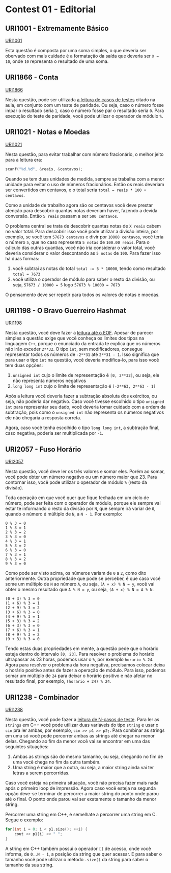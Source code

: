 # Contest 01 - Editorial

## URI1001 - Extremamente Básico

[URI1001](https://www.urionlinejudge.com.br/repository/UOJ_1001.html)

Esta questão é composta por uma soma simples, o que deveria ser obervado
com mais cuidade é a formatação da saída que deveria ser `X = 10`, onde
`10` representa o resultado de uma soma.

## URI1866 - Conta

[URI1866](https://www.urionlinejudge.com.br/repository/UOJ_1866.html)

Nesta questão, pode ser utilizada [a leitura de casos de testes](https://github.com/MatheusFaria/TEP/blob/master/Introducao/introducao.md#parada-pelo-n%C3%BAmero-de-casos)
citado na aula, em conjunto com um teste de paridade. Ou seja, caso o número
fosse impar o resultado seria `1`, caso o número fosse par o resultado seria
`0`. Para execução do teste de paridade, você pode utilizar o operador
de módulo `%`.

## URI1021 - Notas e Moedas

[URI1021](https://www.urionlinejudge.com.br/repository/UOJ_1021.html)

Nesta questão, para evitar trabalhar com número fracionário, o melhor jeito para
a leitura era:

```cpp
scanf("%d.%d", &reais, &centavos);
```

Quando se tem duas unidades de medida, sempre se trabalha com a menor unidade
para evitar o uso de números fracionários. Então os reais deveriam ser convertidos
em centavos, e o total seria `total = reais * 100 + centavos`.

Como a unidade de trabalho agora são os centavos você deve prestar atenção
para descobrir quantas notas deveriam haver, fazendo a devida conversão.
Então `5 reais` passam a ser `500 centavos`.

O problema central se trata de descobrir quantas notas de `X reais` cabem
no valor total. Para descobrir isso você pode utilizar a divisão inteira, por
exemplo, se você tem `57673 centavos` e divir por `10000 centavos`, você teria o número
`5`, que no caso representa `5 notas` de `100.00 reais`. Para o cálculo das
outras quantias, você não iria considerar o valor total, você deveria considerar
o valor descontando as `5 notas` de `100`. Para fazer isso há duas formas:

1. você subtrai as notas do total `total -= 5 * 10000`, tendo como resultado `total = 7673`
1. você utiliza o operador de módulo para saber o resto da divisão, ou seja,
`57673 / 10000 = 5` logo `57673 % 10000 = 7673`

O pensamento deve ser repetir para todos os valores de notas e moedas.

## URI1198 - O Bravo Guerreiro Hashmat

[URI1198](https://www.urionlinejudge.com.br/repository/UOJ_1198.html)

Nesta questão, você deve fazer a [leitura até o EOF](https://github.com/MatheusFaria/TEP/blob/master/Introducao/introducao.md#end-of-file-eof).
Apesar de parecer simples a questão exige que você conheça os limites dos tipos
na linguagem `C++`, porque o enunciado da entrada te explica que os números
não irão exceder `2**32`. O tipo `int`, sem modificadores, consegue representar
todos os números de `-2**31` até `2**31 - 1`. Isso significa que para usar o
tipo `int` na questão, você deveria modifica-lo, para isso você tem
duas opções:

1. `unsigned int` cujo o limite de representação é `[0, 2**32]`, ou seja,
ele não representa números negativos
1. `long long int` cujo o limite de representação é `[-2**63, 2**63 - 1]`

Após a leitura você deveria fazer a subtração absoluta dos exércitos, ou seja,
não poderia dar negativo. Caso você tivesse escolhido o tipo `unsigned int`
para representar seu dado, você deveria tomar cuidado com a ordem da subtração,
pois como o `unsigned int` não representa os números negativos ele não chegaria
a resposta correta.

Agora, caso você tenha escolhido o tipo `long long int`, a subtração final,
caso negativa, poderia ser multiplicada por `-1`.

## URI2057 - Fuso Horário

[URI2057](https://www.urionlinejudge.com.br/repository/UOJ_2057.html)

Nesta questão, você deve ler os três valores e somar eles. Porém
ao somar, você pode obter um número negativo ou um número maior que 23. Para
contornar isso, você pode utilizar o operador de módulo `%` (resto da divisão).

Toda operação em que você quer que fique fechada em um ciclo de número, pode
ser feita com o operador de módulo, porque ele sempre vai estar te informando
o resto da divisão por `N`, que sempre irá variar de `0`, quando o número é
múltiplo de `N`, a `N - 1`. Por exemplo:

```
0 % 3 = 0
1 % 3 = 1
2 % 3 = 2
3 % 3 = 0
4 % 3 = 1
5 % 3 = 2
6 % 3 = 0
7 % 3 = 1
8 % 3 = 2
9 % 3 = 0
```

Como pode ser visto acima, os números variam de `0` a `2`, como dito anteriormente.
Outra propriedade que pode se perceber, é que caso você some um múltiplo de `N`
ao número `A`, ou seja, `(A + x) % N = y`, você vai obter o mesmo resultado
que `A % N = y`, ou seja, `(A + x) % N = A % N`.

```
(0 + 3) % 3 = 0
(1 + 6) % 3 = 1
(2 + 9) % 3 = 2
(3 + 6) % 3 = 0
(4 + 9) % 3 = 1
(5 + 3) % 3 = 2
(6 + 3) % 3 = 0
(7 + 6) % 3 = 1
(8 + 9) % 3 = 2
(9 + 3) % 3 = 0
```

Tendo estas duas propriedades em mente, a questão pede que o horário esteja
dentro do intervalo `[0, 23]`. Para resolver o problema do horário ultrapassar
as 23 horas, podemos usar o `%`, por exemplo `horario % 24`. Agora para
resolver o problema da hora negativa, precisamos colocar deixa o horário
positivo antes de fazer a operação de módulo. Para isso, podemos somar
um múltiplo de `24` para deixar o horário positivo e não afetar no
resultado final, por exemplo, `(horario + 24) % 24`.


## URI1238 - Combinador

[URI1238](https://www.urionlinejudge.com.br/repository/UOJ_1238.html)

Nesta questão, você pode fazer a [leitura de N-casos de teste](https://github.com/MatheusFaria/TEP/blob/master/Introducao/introducao.md#parada-pelo-n%C3%BAmero-de-casos). Para ler as `strings` em C++ você pode utilizar duas variáveis do
tipo `string` e usar o `cin` pra ler ambas, por exemplo, `cin >> p1 >> p2;`.
Para combinar as strings em uma só você pode percorrer ambas as strings
até chegar na menor delas. Chegando ao fim da menor você vai se encontrar
em uma das seguintes situações:

1. Ambas as strings são do mesmo tamanho, ou seja, chegando no fim de uma
você chega no fim da outra também.
1. Uma string é maior que a outra, ou seja, a maior string ainda vai ter letras
a serem percorridas.

Caso você esteja na primeira situação, você não precisa fazer mais nada
após o primeiro loop de impressão. Agora caso você esteja na segunda opção
deve-se terminar de percorrer a maior string do ponto onde parou até o final. O
ponto onde parou vai ser exatamente o tamanho da menor string.

Percorrer uma string em C++, é semelhate a percorrer uma string em C. Segue o
exemplo:

```cpp
for(int i = 0; i < p1.size(); ++i) {
    cout << p1[i] << " ";
}
```

A string em C++ também possui o operador `[]` de acesso, onde você informa,
de `0..N - 1`, a posição da string que quer acessar. E para saber o tamanho
você pode utilizar o método `.size()` da string para saber o tamanho da sua
string.
